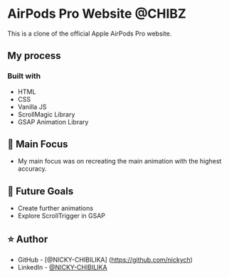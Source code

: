 # AirPods Pro Website @CHIBZ

This is a clone of the official Apple AirPods Pro website.

## My process

### Built with

- HTML
- CSS
- Vanilla JS
- ScrollMagic Library
- GSAP Animation Library

## 🔎 Main Focus

- My main focus was on recreating the main animation with the highest accuracy.

## 🔮 Future Goals

- Create further animations
- Explore ScrollTrigger in GSAP 

## ⭐ Author

- GitHub - [@NICKY-CHIBILIKA] (https://github.com/nickych)
- LinkedIn - [@NICKY-CHIBILIKA](https://www.linkedin.com/in/nicky-chibilika-3092b3203/)